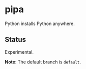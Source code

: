# pipa

Python installs Python anywhere.

## Status

Experimental.

**Note**: The default branch is `default`.
